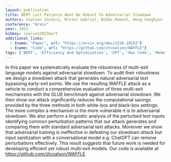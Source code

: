 ```yaml
---
layout: publication
title: BERT Lost Patience Wont Be Robust To Adversarial Slowdown
authors: Coalson Zachary, Ritter Gabriel, Bobba Rakesh, Hong Sanghyun
conference: "Arxiv"
year: 2023
bibkey: coalson2023bert
additional_links:
  - {name: "Paper", url: "https://arxiv.org/abs/2310.19152"}
  - {name: "Code", url: "https://github.com/ztcoalson/WAFFLE"}
tags: ['BERT', 'Efficiency And Optimization', 'GPT', 'Has Code', 'Model Architecture', 'Reinforcement Learning', 'Security', 'Training Techniques']
---
```

In this paper we systematically evaluate the robustness of multi-exit language models against adversarial slowdown. To audit their robustness we design a slowdown attack that generates natural adversarial text bypassing early-exit points. We use the resulting WAFFLE attack as a vehicle to conduct a comprehensive evaluation of three multi-exit mechanisms with the GLUE benchmark against adversarial slowdown. We then show our attack significantly reduces the computational savings provided by the three methods in both white-box and black-box settings. The more complex a mechanism is the more vulnerable it is to adversarial slowdown. We also perform a linguistic analysis of the perturbed text inputs identifying common perturbation patterns that our attack generates and comparing them with standard adversarial text attacks. Moreover we show that adversarial training is ineffective in defeating our slowdown attack but input sanitization with a conversational model e.g. ChatGPT can remove perturbations effectively. This result suggests that future work is needed for developing efficient yet robust multi-exit models. Our code is available at https://github.com/ztcoalson/WAFFLE

